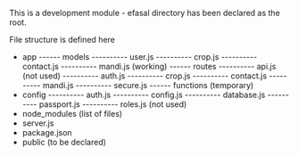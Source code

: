 This is a development module - efasal directory has been declared as the root.

File structure is defined here
- app
------ models
---------- user.js
---------- crop.js
---------- contact.js
---------- mandi.js (working)
------ routes
---------- api.js (not used)
---------- auth.js
---------- crop.js
---------- contact.js
---------- mandi.js
---------- secure.js
------ functions (temporary)
- config
---------- auth.js
---------- config.js
---------- database.js
---------- passport.js
---------- roles.js (not used)
- node_modules
(list of files)
- server.js
- package.json
- public (to be declared)